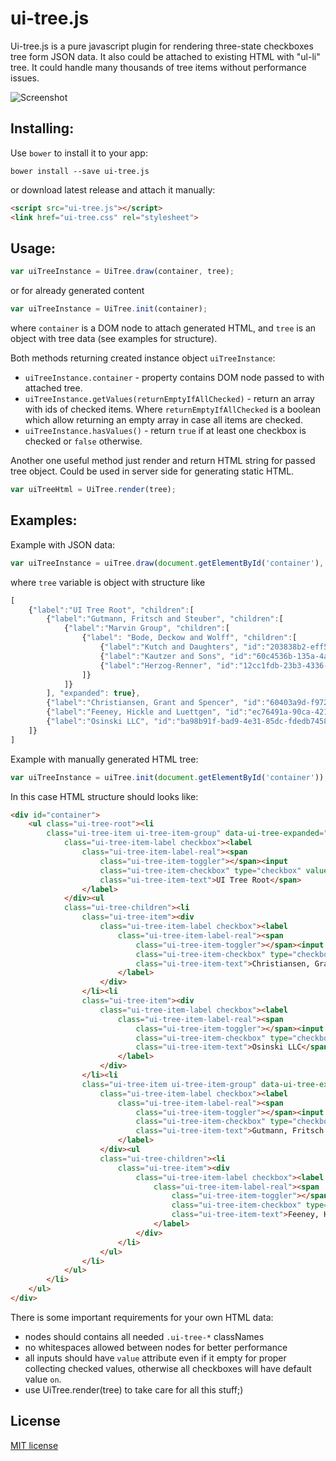 # ui-tree.js

Ui-tree.js is a pure javascript plugin for rendering three-state checkboxes tree form JSON data.
It also could be attached to existing HTML with "ul-li" tree. It could handle many thousands of tree items without performance issues. 

![Screenshot](https://yurks.github.io/ui-tree/assets/screenshot.png)

## Installing:

Use `bower` to install it to your app:
    
    bower install --save ui-tree.js

or download latest release and attach it manually:

```html
<script src="ui-tree.js"></script>
<link href="ui-tree.css" rel="stylesheet">
```

## Usage:

```js
var uiTreeInstance = UiTree.draw(container, tree);
```

or for already generated content

```js
var uiTreeInstance = UiTree.init(container);
```

where `container` is a DOM node to attach generated HTML, and `tree` is an object with tree data (see examples for structure).

Both methods returning created instance object `uiTreeInstance`:

* `uiTreeInstance.container` - property contains DOM node passed to with attached tree.
* `uiTreeInstance.getValues(returnEmptyIfAllChecked)` - return an array with ids of checked items.
Where `returnEmptyIfAllChecked` is a boolean which allow returning an empty array in case all items are checked.  
* `uiTreeInstance.hasValues()` - return `true` if at least one checkbox is checked or `false` otherwise.

Another one useful method just render and return HTML string for passed tree object.
Could be used in server side for generating static HTML. 

```js
var uiTreeHtml = UiTree.render(tree);
```

## Examples:

Example with JSON data:

```js
var uiTreeInstance = uiTree.draw(document.getElementById('container'), tree);
```

where `tree` variable is object with structure like

```js
[
    {"label":"UI Tree Root", "children":[
        {"label":"Gutmann, Fritsch and Steuber", "children":[
            {"label":"Marvin Group", "children":[
                {"label": "Bode, Deckow and Wolff", "children":[
                    {"label":"Kutch and Daughters", "id":"203838b2-eff5-49db-95d6-0f6f40830b89", "checked":true},
                    {"label":"Kautzer and Sons", "id":"60c4536b-135a-4abb-822c-2e26df1749d9"},
                    {"label":"Herzog-Renner", "id":"12cc1fdb-23b3-4336-add4-df1a002df332", "checked":true}
                ]}
            ]}
        ], "expanded": true},
        {"label":"Christiansen, Grant and Spencer", "id":"60403a9d-f972-427d-a6ba-16812aa98576", "checked":true},
        {"label":"Feeney, Hickle and Luettgen", "id":"ec76491a-90ca-4217-98be-3ee98911eea5"},
        {"label":"Osinski LLC", "id":"ba98b91f-bad9-4e31-85dc-fdedb745811c", "checked":true, "disabled":true}
    ]}
]
```

Example with manually generated HTML tree:

```js
var uiTreeInstance = uiTree.init(document.getElementById('container'));
```

In this case HTML structure should looks like:

```html
<div id="container">
    <ul class="ui-tree-root"><li
        class="ui-tree-item ui-tree-item-group" data-ui-tree-expanded="true"><div
            class="ui-tree-item-label checkbox"><label
                class="ui-tree-item-label-real"><span
                    class="ui-tree-item-toggler"></span><input
                    class="ui-tree-item-checkbox" type="checkbox" value=""><span
                    class="ui-tree-item-text">UI Tree Root</span>
                </label>
            </div><ul
            class="ui-tree-children"><li
                class="ui-tree-item"><div
                    class="ui-tree-item-label checkbox"><label
                        class="ui-tree-item-label-real"><span
                            class="ui-tree-item-toggler"></span><input
                            class="ui-tree-item-checkbox" type="checkbox" value="60403a9d-f972-427d-a6ba-16812aa98576"><span
                            class="ui-tree-item-text">Christiansen, Grant and Spencer</span>
                        </label>
                    </div>
                </li><li
                class="ui-tree-item"><div
                    class="ui-tree-item-label checkbox"><label
                        class="ui-tree-item-label-real"><span
                            class="ui-tree-item-toggler"></span><input
                            class="ui-tree-item-checkbox" type="checkbox" checked disabled value="ba98b91f-bad9-4e31-85dc-fdedb745811c"><span
                            class="ui-tree-item-text">Osinski LLC</span>
                        </label>
                    </div>
                </li><li
                class="ui-tree-item ui-tree-item-group" data-ui-tree-expanded="true"><div
                    class="ui-tree-item-label checkbox"><label
                        class="ui-tree-item-label-real"><span
                            class="ui-tree-item-toggler"></span><input
                            class="ui-tree-item-checkbox" type="checkbox" value=""><span
                            class="ui-tree-item-text">Gutmann, Fritsch and Steuber</span>
                        </label>
                    </div><ul
                    class="ui-tree-children"><li
                        class="ui-tree-item"><div
                            class="ui-tree-item-label checkbox"><label
                                class="ui-tree-item-label-real"><span
                                    class="ui-tree-item-toggler"></span><input
                                    class="ui-tree-item-checkbox" type="checkbox" checked value="ec76491a-90ca-4217-98be-3ee98911eea5"><span
                                    class="ui-tree-item-text">Feeney, Hickle and Luettgen</span>
                                </label>
                            </div>
                        </li>
                    </ul>
                </li>
            </ul>
        </li>
    </ul>   
</div>
```

There is some important requirements for your own HTML data:

* nodes should contains all needed `.ui-tree-*` classNames
* no whitespaces allowed between nodes for better performance
* all inputs should have `value` attribute even if it empty for proper collecting checked values,
otherwise all checkboxes will have default value `on`.
* use UiTree.render(tree) to take care for all this stuff;)
 
## License

[MIT license](LICENSE)
